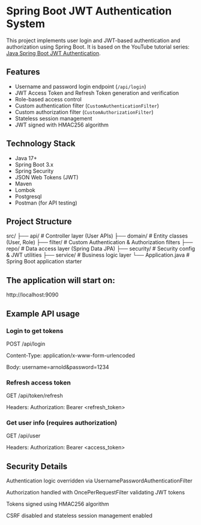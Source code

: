 # Spring Boot JWT Authentication System

This project implements user login and JWT-based authentication and authorization using Spring Boot. It is based on the YouTube tutorial series: [Java Spring Boot JWT Authentication](https://www.youtube.com/watch?v=VVn9OG9nfH0).

## Features

- Username and password login endpoint (`/api/login`)
- JWT Access Token and Refresh Token generation and verification
- Role-based access control
- Custom authentication filter (`CustomAuthenticationFilter`)
- Custom authorization filter (`CustomAuthorizationFilter`)
- Stateless session management
- JWT signed with HMAC256 algorithm

## Technology Stack

- Java 17+
- Spring Boot 3.x
- Spring Security
- JSON Web Tokens (JWT)
- Maven
- Lombok
- Postgresql
- Postman (for API testing)

## Project Structure
src/
├── api/ # Controller layer (User APIs)
├── domain/ # Entity classes (User, Role)
├── filter/ # Custom Authentication & Authorization filters
├── repo/ # Data access layer (Spring Data JPA)
├── security/ # Security config & JWT utilities
├── service/ # Business logic layer
└── Application.java # Spring Boot application starter

## The application will start on:
http://localhost:9090

## Example API usage
### Login to get tokens
POST /api/login

Content-Type: application/x-www-form-urlencoded

Body: username=arnold&password=1234

### Refresh access token
GET /api/token/refresh

Headers: Authorization: Bearer <refresh_token>

### Get user info (requires authorization)
GET /api/user

Headers: Authorization: Bearer <access_token>

## Security Details
Authentication logic overridden via UsernamePasswordAuthenticationFilter

Authorization handled with OncePerRequestFilter validating JWT tokens

Tokens signed using HMAC256 algorithm

CSRF disabled and stateless session management enabled
